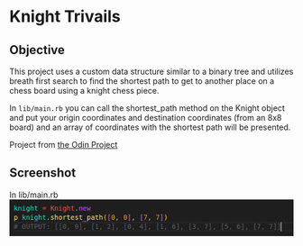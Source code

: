 # Knight Trivails

## Objective
This project uses a custom data structure similar to a binary tree and utilizes breath first search to find the shortest path to get to another place on a chess board using a knight chess piece.

In ```lib/main.rb``` you can call the shortest_path method on the Knight object and put your origin coordinates and destination coordinates (from an 8x8 board) and an array of coordinates with the shortest path will be presented.

Project from [the Odin Project](https://www.theodinproject.com/courses/ruby-programming/lessons/data-structures-and-algorithms#assignment-2)

## Screenshot
In lib/main.rb
!['Example'](./screenshot.png 'Example')

